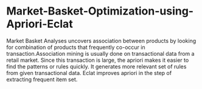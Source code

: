 # Market-Basket-Optimization-using-Apriori-Eclat
Market Basket Analyses uncovers association between products by looking for combination of
products that frequently co-occur in transaction.Association mining is usually done on
transactional data from a retail market. Since this transaction is large, the apriori makes it easier
to find the patterns or rules quickly. It generates more relevant set of rules from given
transactional data. Eclat improves apriori in the step of extracting frequent item set.
